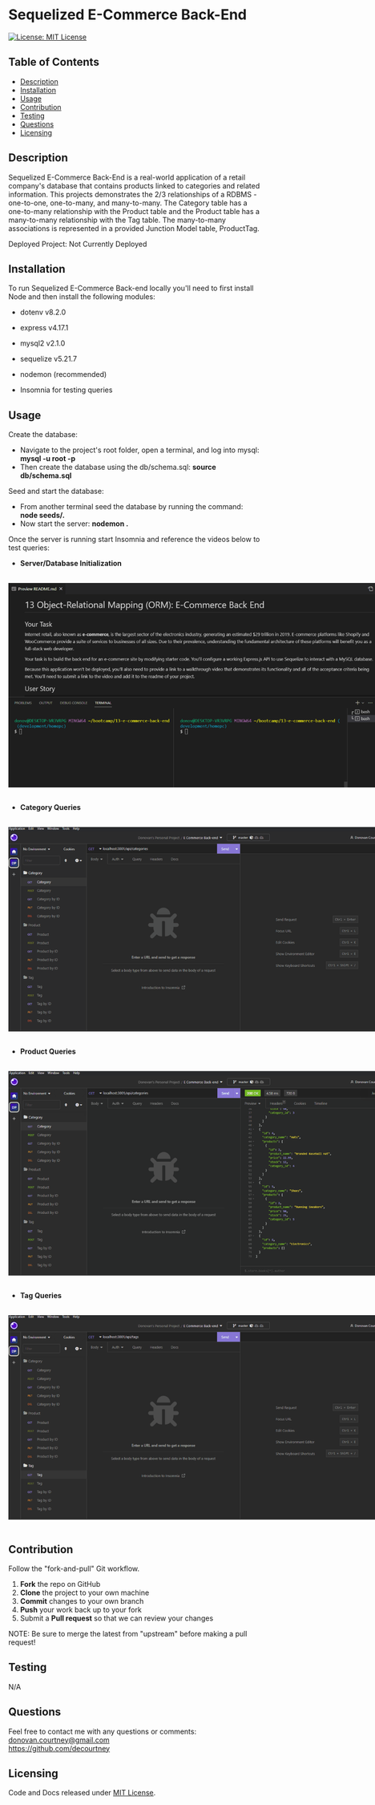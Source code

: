 # Sequelized E-Commerce Back-End

[![License: MIT License](https://img.shields.io/badge/License-MIT-blue.svg)](https://choosealicense.com/licenses/mit/)
  
## Table of Contents

* [Description](#description)
* [Installation](#installation)
* [Usage](#usage)
* [Contribution](#contribution)
* [Testing](#testing)
* [Questions](#questions)
* [Licensing](#licensing)

## Description

Sequelized E-Commerce Back-End is a real-world application of a retail company's database that contains products linked to categories and related information. This projects demonstrates the 2/3 relationships of a RDBMS - one-to-one, one-to-many, and many-to-many. The Category table has a one-to-many relationship with the Product table and the Product table has a many-to-many relationship with the Tag table. The many-to-many associations is represented in a provided Junction Model table, ProductTag. 

Deployed Project: Not Currently Deployed

<!-- <br>
  <div>  
      <img src="./assets/.png" target="_blank" alt="" style="max-width: 768px; display: block;" />  
  </div>
<br> -->

## Installation

To run Sequelized E-Commerce Back-end locally you'll need to first install Node and then install the following modules:

- dotenv    v8.2.0
- express   v4.17.1
- mysql2    v2.1.0
- sequelize v5.21.7
- nodemon (recommended)

- Insomnia for testing queries

## Usage

Create the database:
- Navigate to the project's root folder, open a terminal, and log into mysql: **mysql -u root -p**
- Then create the database using the db/schema.sql: **source db/schema.sql**

Seed and start the database:
- From another terminal seed the database by running the command: **node seeds/.**
- Now start the server: **nodemon .**

Once the server is running start Insomnia and reference the videos below to test queries:

- **Server/Database Initialization**
<br>
  <div>  
      <img src="./assets/ecommerce_initialization.gif" target="_blank" alt="Command-line initialization commands" style="max-width: 768px; display: block;" />  
  </div>
<br>

- **Category Queries**
<br>
  <div>  
      <img src="./assets/ecommerce_category.gif" target="_blank" alt="Insomnia Category Queries" style="max-width: 768px; display: block;" />  
  </div>
<br>
 
- **Product Queries**
<br>
  <div>  
      <img src="./assets/ecommerce_product.gif" target="_blank" alt="Insomnia Product Queries" style="max-width: 768px; display: block;" />  
  </div>
<br>

- **Tag Queries**
<br>
  <div>  
      <img src="./assets/ecommerce_tag.gif" target="_blank" alt="Insomnia Tag Queries" style="max-width: 768px; display: block;" />  
  </div>
<br>

## Contribution

Follow the "fork-and-pull" Git workflow.

  1. **Fork** the repo on GitHub
  2. **Clone** the project to your own machine
  3. **Commit** changes to your own branch
  4. **Push** your work back up to your fork
  5. Submit a **Pull request** so that we can review your changes

NOTE: Be sure to merge the latest from "upstream" before making a pull request!

## Testing
  
N/A

## Questions

Feel free to contact me with any questions or comments:  
<donovan.courtney@gmail.com>  
<https://github.com/decourtney>

## Licensing

Code and Docs released under [MIT License](https://choosealicense.com/licenses/mit/).
